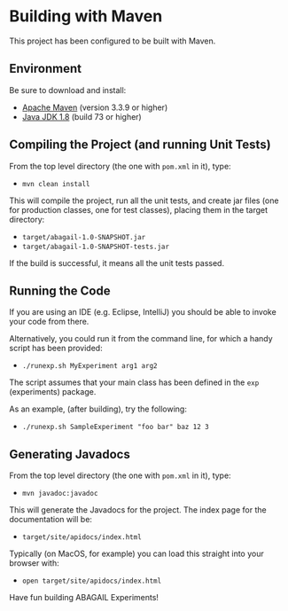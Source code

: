 # Building with Maven

This project has been configured to be built with Maven.


## Environment

Be sure to download and install:
  
  * [Apache Maven][1] (version 3.3.9 or higher)
  * [Java JDK 1.8][2] (build 73 or higher)
  

## Compiling the Project (and running Unit Tests)

From the top level directory (the one with `pom.xml` in it), type:

  * `mvn clean install`
 
This will compile the project, run all the unit tests, and create jar files
(one for production classes, one for test classes), placing them in the
target directory:

 * `target/abagail-1.0-SNAPSHOT.jar`
 * `target/abagail-1.0-SNAPSHOT-tests.jar`

If the build is successful, it means all the unit tests passed.


## Running the Code

If you are using an IDE (e.g. Eclipse, IntelliJ) you should be able to
invoke your code from there.

Alternatively, you could run it from the command line, for which a handy
script has been provided:

 * `./runexp.sh MyExperiment arg1 arg2`
 
The script assumes that your main class has been defined in the 
`exp` (experiments) package.
 
As an example, (after building), try the following:

 * `./runexp.sh SampleExperiment "foo bar" baz 12 3`


## Generating Javadocs

From the top level directory (the one with `pom.xml` in it), type:

  * `mvn javadoc:javadoc`
  
This will generate the Javadocs for the project. The index page for the
documentation will be:

  * `target/site/apidocs/index.html`
  
Typically (on MacOS, for example) you can load this straight into your
browser with: 

  * `open target/site/apidocs/index.html`


Have fun building ABAGAIL Experiments!
 
[1]: https://maven.apache.org/download.cgi
[2]: http://www.oracle.com/technetwork/java/javase/downloads/jdk8-downloads-2133151.html